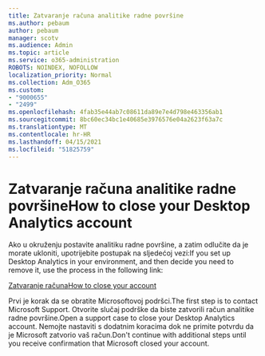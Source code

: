 ```yaml
---
title: Zatvaranje računa analitike radne površine
ms.author: pebaum
author: pebaum
manager: scotv
ms.audience: Admin
ms.topic: article
ms.service: o365-administration
ROBOTS: NOINDEX, NOFOLLOW
localization_priority: Normal
ms.collection: Adm_O365
ms.custom:
- "9000655"
- "2499"
ms.openlocfilehash: 4fab35e44ab7c08611da89e7e4d798e463356ab1
ms.sourcegitcommit: 8bc60ec34bc1e40685e3976576e04a2623f63a7c
ms.translationtype: MT
ms.contentlocale: hr-HR
ms.lasthandoff: 04/15/2021
ms.locfileid: "51825759"
---
```

# <a name="how-to-close-your-desktop-analytics-account"></a><span data-ttu-id="5c919-102">Zatvaranje računa analitike radne površine</span><span class="sxs-lookup"><span data-stu-id="5c919-102">How to close your Desktop Analytics account</span></span>

<span data-ttu-id="5c919-103">Ako u okruženju postavite analitiku radne površine, a zatim odlučite da je morate ukloniti, upotrijebite postupak na sljedećoj vezi:</span><span class="sxs-lookup"><span data-stu-id="5c919-103">If you set up Desktop Analytics in your environment, and then decide you need to remove it, use the process in the following link:</span></span>

[<span data-ttu-id="5c919-104">Zatvaranje računa</span><span class="sxs-lookup"><span data-stu-id="5c919-104">How to close your account</span></span>](https://docs.microsoft.com/configmgr/desktop-analytics/account-close)

<span data-ttu-id="5c919-105">Prvi je korak da se obratite Microsoftovoj podršci.</span><span class="sxs-lookup"><span data-stu-id="5c919-105">The first step is to contact Microsoft Support.</span></span> <span data-ttu-id="5c919-106">Otvorite slučaj podrške da biste zatvorili račun analitike radne površine.</span><span class="sxs-lookup"><span data-stu-id="5c919-106">Open a support case to close your Desktop Analytics account.</span></span> <span data-ttu-id="5c919-107">Nemojte nastaviti s dodatnim koracima dok ne primite potvrdu da je Microsoft zatvorio vaš račun.</span><span class="sxs-lookup"><span data-stu-id="5c919-107">Don't continue with additional steps until you receive confirmation that Microsoft closed your account.</span></span>